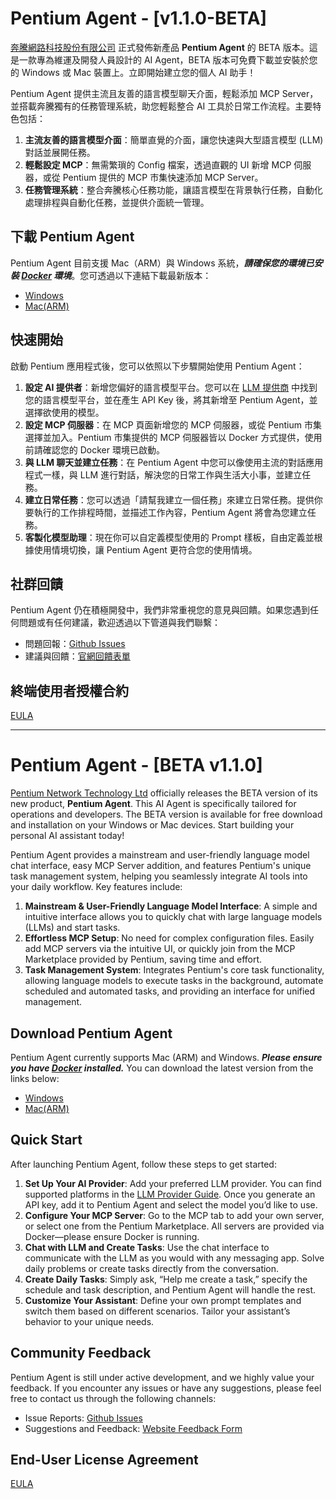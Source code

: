 # Pentium Agent - [v1.1.0-BETA]

[奔騰網路科技股份有限公司](https://www.pentiumnetwork.com/) 正式發佈新產品 **Pentium Agent** 的 BETA 版本。這是一款專為維運及開發人員設計的 AI Agent，BETA 版本可免費下載並安裝於您的 Windows 或 Mac 裝置上。立即開始建立您的個人 AI 助手！

Pentium Agent 提供主流且友善的語言模型聊天介面，輕鬆添加 MCP Server，並搭載奔騰獨有的任務管理系統，助您輕鬆整合 AI 工具於日常工作流程。主要特色包括：

1.  **主流友善的語言模型介面**：簡單直覺的介面，讓您快速與大型語言模型 (LLM) 對話並展開任務。
2.  **輕鬆設定 MCP**：無需繁瑣的 Config 檔案，透過直觀的 UI 新增 MCP 伺服器，或從 Pentium 提供的 MCP 市集快速添加 MCP Server。
3.  **任務管理系統**：整合奔騰核心任務功能，讓語言模型在背景執行任務，自動化處理排程與自動化任務，並提供介面統一管理。

## 下載 Pentium Agent

Pentium Agent 目前支援 Mac（ARM）與 Windows 系統，***請確保您的環境已安裝 [Docker](https://www.docker.com/) 環境***。您可透過以下連結下載最新版本：

* [Windows](https://releases.pentium.network/pentium-agent/1.1.0-beta/PentiumAgent-1.1.0-beta-win-x64.exe)
* [Mac(ARM)](https://releases.pentium.network/pentium-agent/1.1.0-beta/PentiumAgent-1.1.0-beta-mac-arm64.dmg)

## 快速開始

啟動 Pentium 應用程式後，您可以依照以下步驟開始使用 Pentium Agent：

1. **設定 AI 提供者**：新增您偏好的語言模型平台。您可以在 [LLM 提供商](llm-provider.md) 中找到您的語言模型平台，並在產生 API Key 後，將其新增至 Pentium Agent，並選擇欲使用的模型。
2. **設定 MCP 伺服器**：在 MCP 頁面新增您的 MCP 伺服器，或從 Pentium 市集選擇並加入。Pentium 市集提供的 MCP 伺服器皆以 Docker 方式提供，使用前請確認您的 Docker 環境已啟動。
3. **與 LLM 聊天並建立任務**：在 Pentium Agent 中您可以像使用主流的對話應用程式一樣，與 LLM 進行對話，解決您的日常工作與生活大小事，並建立任務。
4. **建立日常任務**：您可以透過「請幫我建立一個任務」來建立日常任務。提供你要執行的工作排程時間，並描述工作內容，Pentium Agent 將會為您建立任務。
5. **客製化模型助理**：現在你可以自定義模型使用的 Prompt 樣板，自由定義並根據使用情境切換，讓 Pentium Agent 更符合您的使用情境。

## 社群回饋

Pentium Agent 仍在積極開發中，我們非常重視您的意見與回饋。如果您遇到任何問題或有任何建議，歡迎透過以下管道與我們聯繫：

* 問題回報：[Github Issues](https://github.com/pnetwork/operator-agent/issues)
* 建議與回饋：[官網回饋表單](https://www.pentiumnetwork.com/pentium-agent#feedback)

## 終端使用者授權合約

[EULA](EULA)

---

# Pentium Agent - [BETA v1.1.0]

[Pentium Network Technology Ltd](https://www.pentiumnetwork.com/) officially releases the BETA version of its new product, **Pentium Agent**. This AI Agent is specifically tailored for operations and developers. The BETA version is available for free download and installation on your Windows or Mac devices. Start building your personal AI assistant today!

Pentium Agent provides a mainstream and user-friendly language model chat interface, easy MCP Server addition, and features Pentium's unique task management system, helping you seamlessly integrate AI tools into your daily workflow. Key features include:

1.  **Mainstream & User-Friendly Language Model Interface**: A simple and intuitive interface allows you to quickly chat with large language models (LLMs) and start tasks.
2.  **Effortless MCP Setup**: No need for complex configuration files. Easily add MCP servers via the intuitive UI, or quickly join from the MCP Marketplace provided by Pentium, saving time and effort.
3.  **Task Management System**: Integrates Pentium's core task functionality, allowing language models to execute tasks in the background, automate scheduled and automated tasks, and providing an interface for unified management.

## Download Pentium Agent

Pentium Agent currently supports Mac (ARM) and Windows. ***Please ensure you have [Docker](https://www.docker.com/) installed.*** You can download the latest version from the links below:

* [Windows](https://releases.pentium.network/pentium-agent/1.1.0-beta/PentiumAgent-1.1.0-beta-win-x64.exe)
* [Mac(ARM)](https://releases.pentium.network/pentium-agent/1.1.0-beta/PentiumAgent-1.1.0-beta-mac-arm64.dmg)

## Quick Start

After launching Pentium Agent, follow these steps to get started:

1. **Set Up Your AI Provider**: Add your preferred LLM provider. You can find supported platforms in the [LLM Provider Guide](llm-provider.md). Once you generate an API key, add it to Pentium Agent and select the model you’d like to use.
2. **Configure Your MCP Server**: Go to the MCP tab to add your own server, or select one from the Pentium Marketplace. All servers are provided via Docker—please ensure Docker is running.
3. **Chat with LLM and Create Tasks**: Use the chat interface to communicate with the LLM as you would with any messaging app. Solve daily problems or create tasks directly from the conversation.
4. **Create Daily Tasks**: Simply ask, “Help me create a task,” specify the schedule and task description, and Pentium Agent will handle the rest.
5. **Customize Your Assistant**: Define your own prompt templates and switch them based on different scenarios. Tailor your assistant’s behavior to your unique needs.


## Community Feedback

Pentium Agent is still under active development, and we highly value your feedback. If you encounter any issues or have any suggestions, please feel free to contact us through the following channels:

* Issue Reports: [Github Issues](https://github.com/pnetwork/operator-agent/issues)
* Suggestions and Feedback: [Website Feedback Form](https://www.pentiumnetwork.com/pentium-agent#feedback)

## End-User License Agreement

[EULA](EULA)